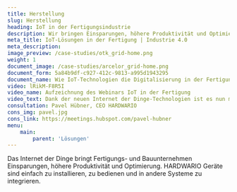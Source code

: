 ```yaml
---
title: Herstellung 
slug: Herstellung 
heading: IoT in der Fertigungsindustrie 
description: Wir bringen Einsparungen, höhere Produktivität und Optimierung für Fertigungs- und Bauunternehmen. 
meta_title: IoT-Lösungen in der Fertigung | Industrie 4.0 
meta_description: 
image_preview: /case-studies/otk_grid-home.png 
weight: 1 
document_image: /case-studies/arcelor_grid-home.png 
document_form: 5a84b9df-c927-412c-9813-a995d1943295
document_name: Wie IoT-Technologien die Digitalisierung in der Fertigung erleichtern 
video: lRikM-F8R5I 
video_name: Aufzeichnung des Webinars IoT in der Fertigung 
video_text: Dank der neuen Internet der Dinge-Technologien ist es nun möglich, die Produktion einfach, schnell und kostengünstig zu überwachen. Sie müssen weder die Maschine noch den Prozess ändern oder ersetzen oder ein neues Netzwerk einrichten. 
consultation: Pavel Hübner, CEO HARDWARIO 
cons_img: pavel.jpg 
cons_link: https://meetings.hubspot.com/pavel-hubner 
menu: 
    main: 
        parent: 'Lösungen'
---
```


Das Internet der Dinge bringt Fertigungs- und Bauunternehmen Einsparungen, höhere Produktivität und Optimierung. HARDWARIO Geräte sind einfach zu installieren, zu bedienen und in andere Systeme zu integrieren.